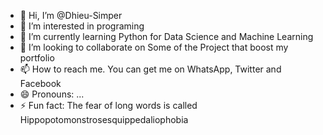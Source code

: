 - 👋 Hi, I’m @Dhieu-Simper
- 👀 I’m interested in programing
- 🌱 I’m currently learning Python for Data Science and Machine Learning
- 💞️ I’m looking to collaborate on Some of the Project that boost my portfolio 
- 📫 How to reach me. You can get me on WhatsApp, Twitter and Facebook 
- 😄 Pronouns: ...
- ⚡ Fun fact: The fear of long words is called Hippopotomonstrosesquippedaliophobia

<!---
Dhieu-Simper/Dhieu-Simper is a ✨ special ✨ repository because its `README.md` (this file) appears on your GitHub profile.
You can click the Preview link to take a look at your changes.
--->
